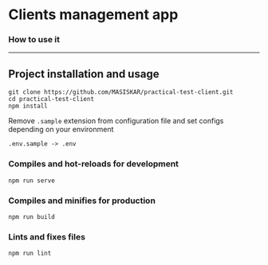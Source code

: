 # Clients management app

### How to use it

---

## Project installation and usage

    git clone https://github.com/MASISKAR/practical-test-client.git
    cd practical-test-client
    npm install

Remove `.sample` extension from configuration file and set configs depending on your environment
```
.env.sample -> .env
```

### Compiles and hot-reloads for development
```
npm run serve
```

### Compiles and minifies for production
```
npm run build
```

### Lints and fixes files
```
npm run lint
```

